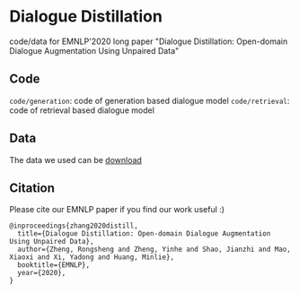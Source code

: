 # Dialogue Distillation

code/data for EMNLP'2020 long paper "Dialogue Distillation: Open-domain Dialogue Augmentation Using Unpaired Data"

## Code

`code/generation`: code of generation based dialogue model
`code/retrieval`: code of retrieval based dialogue model

## Data

The data we used can be [download](https://drive.google.com/file/d/1mNQf7QydWGhxPE1-1IW0yfwSLJJ9zVG7/view?usp=sharing)

## Citation

Please cite our EMNLP paper if you find our work useful :)

    @inproceedings{zhang2020distill,
      title={Dialogue Distillation: Open-domain Dialogue Augmentation Using Unpaired Data},
      author={Zheng, Rongsheng and Zheng, Yinhe and Shao, Jianzhi and Mao, Xiaoxi and Xi, Yadong and Huang, Minlie},
      booktitle={EMNLP},
      year={2020},
    }
